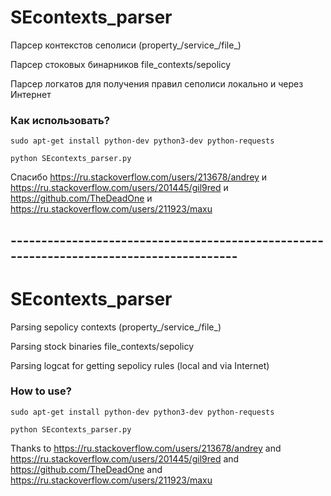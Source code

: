 # SEcontexts_parser

Парсер контекстов сеполиси (property_/service_/file_)

Парсер стоковых бинарников file_contexts/sepolicy

Парсер логкатов для получения правил сеполиси локально и через Интернет

### Как использовать?

```
sudo apt-get install python-dev python3-dev python-requests

python SEcontexts_parser.py
```

Спасибо https://ru.stackoverflow.com/users/213678/andrey и https://ru.stackoverflow.com/users/201445/gil9red и https://github.com/TheDeadOne и https://ru.stackoverflow.com/users/211923/maxu

## ​----------​----------​----------​----------​----------​------------------​----------​----------​

# SEcontexts_parser

Parsing sepolicy contexts (property_/service_/file_)

Parsing stock binaries file_contexts/sepolicy

Parsing logcat for getting sepolicy rules (local and via Internet)

### How to use?

```
sudo apt-get install python-dev python3-dev python-requests

python SEcontexts_parser.py
```

Thanks to https://ru.stackoverflow.com/users/213678/andrey and https://ru.stackoverflow.com/users/201445/gil9red and https://github.com/TheDeadOne and https://ru.stackoverflow.com/users/211923/maxu

